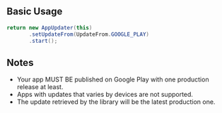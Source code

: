 ## Basic Usage
```Java
return new AppUpdater(this)
       .setUpdateFrom(UpdateFrom.GOOGLE_PLAY)
       .start();
```

## Notes
* Your app MUST BE published on Google Play with one production release at least.
* Apps with updates that varies by devices are not supported.
* The update retrieved by the library will be the latest production one.